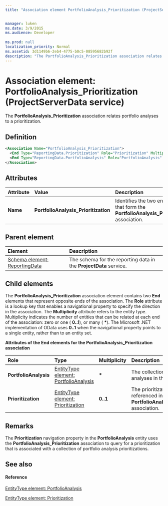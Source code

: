 ```yaml
---
title: "Association element PortfolioAnalysis_Prioritization (ProjectServerData service)"

 
manager: luken
ms.date: 3/9/2015
ms.audience: Developer
 
ms.prod: null
localization_priority: Normal
ms.assetid: 3d1149b6-2eb4-4775-b0c5-08595682b92f
description: "The PortfolioAnalysis_Prioritization association relates portfolio analyses to a prioritization."
---
```


# Association element: PortfolioAnalysis_Prioritization (ProjectServerData service)

The **PortfolioAnalysis_Prioritization** association relates portfolio analyses to a prioritization. 
  
## Definition

```XML
<Association Name="PortfolioAnalysis_Prioritization">
  <End Type="ReportingData.Prioritization" Role="Prioritization" Multiplicity="0..1" />
  <End Type="ReportingData.PortfolioAnalysis" Role="PortfolioAnalysis" Multiplicity="*" />
</Association>
```

## Attributes

|**Attribute**|**Value**|**Description**|
|:-----|:-----|:-----|
|**Name** <br/> |**PortfolioAnalysis_Prioritization** <br/> |Identifies the two entity types that form the **PortfolioAnalysis_Prioritization** association.  <br/> |
   
## Parent element

|**Element**|**Description**|
|:-----|:-----|
|[Schema element: ReportingData](schema-reportingdata-projectdata-service.md) <br/> |The schema for the reporting data in the **ProjectData** service.  <br/> |
   
## Child elements

The **PortfolioAnalysis_Prioritization** association element contains two **End** elements that represent opposite ends of the association. The **Role** attribute is a lookup key that enables a navigational property to specify the direction in the association. The **Multiplicity** attribute refers to the entity type. Multiplicity indicates the number of entities that can be related at each end of the association: zero or one ( **0..1**), or many ( **\***). The Microsoft .NET implementation of OData uses **0..1** when the navigational property points to a single entity, rather than to an entity set. 
  
**Attributes of the End elements for the PortfolioAnalysis_Prioritization association**

|**Role**|**Type**|**Multiplicity**|**Description**|
|:-----|:-----|:-----|:-----|
|**PortfolioAnalysis** <br/> |[EntityType element: PortfolioAnalysis](entitytype-portfolioanalysis-projectdata-service.md) <br/> |**\*** <br/> |The collection of portfolio analyses in the reporting tables.  <br/> |
|**Prioritization** <br/> |[EntityType element: Prioritization](entitytype-prioritization-projectdata-service.md) <br/> |**0..1** <br/> |The prioritization object that is referenced in the **PortfolioAnalysis_Prioritization** association.  <br/> |
   
## Remarks

The **Prioritization** navigation property in the **PortfolioAnalysis** entity uses the **PortfolioAnalysis_Prioritization** association to query for a prioritization that is associated with a collection of portfolio analysis prioritizations. 
  
## See also

#### Reference

[EntityType element: PortfolioAnalysis](entitytype-portfolioanalysis-projectdata-service.md)
  
[EntityType element: Prioritization](entitytype-prioritization-projectdata-service.md)


